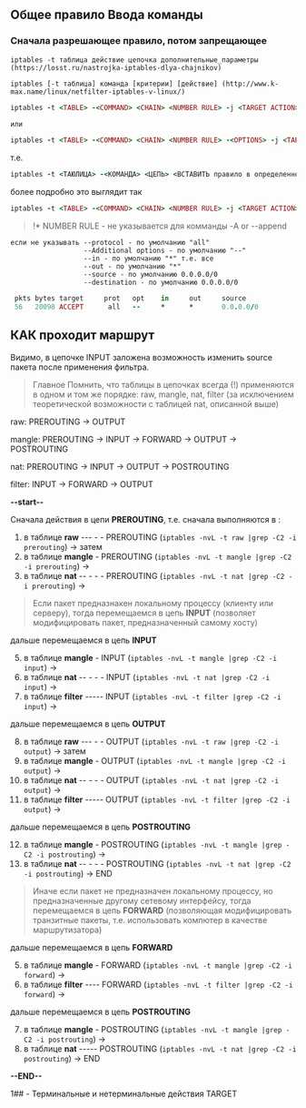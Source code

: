 ## Общее правило Ввода команды

### Сначала разрешающее правило, потом запрещающее


``` 
iptables -t таблица действие цепочка дополнительные_параметры (https://losst.ru/nastrojka-iptables-dlya-chajnikov)

iptables [-t таблица] команда [критерии] [действие] (http://www.k-max.name/linux/netfilter-iptables-v-linux/)
```
```ruby
iptables -t <TABLE> -<COMMAND> <CHAIN> <NUMBER RULE> -j <TARGET ACTION> -<OPTIONS>

или

iptables -t <TABLE> -<COMMAND> <CHAIN> <NUMBER RULE> -<OPTIONS> -j <TARGET ACTION>
```
т.е.

```ruby
iptables -t <ТАЮЛИЦА> -<КОМАНДА> <ЦЕПЬ> <ВСТАВИТЬ правило в определенное место в цепи> -j <Конечное действие> <ОПЦИИ>
```
более подробно это выглядит так
```ruby
iptables -t <TABLE> -<COMMAND> <CHAIN> <NUMBER RULE> -j <TARGET ACTION> -p <PROTOCOL> -i <IN_INTERFACE> -o <OUT_INTERFACE> -s <SOURCE_IP-addr/nerwork> -d <DESTTINATION_IP-addr/network> -<ADDITIONAL MATCH>
```
> !* NUMBER RULE - не указывается для комманды -A or --append

```
если не указывать --protocol - по умолчанию "all"
                  --Additional options - по умолчанию "--"
                  --in - по умолчанию "*" т.е. все
                  --out - по умолчанию "*"
                  --source - по умолчанию 0.0.0.0/0
                  --destination - по умолчанию 0.0.0.0/0
```
```ruby
 pkts bytes target     prot   opt    in     out     source               destination          <additional match>
 56   20098 ACCEPT      all   --     *      *       0.0.0.0/0            0.0.0.0/0            ctstate RELATED,ESTABLISHED
```    
## КАК проходит маршрут


Видимо, в цепочке INPUT заложена возможность изменить source пакета после применения фильтра.
> Главное Помнить, что таблицы в цепочках всегда (!) применяются в одном и том же порядке: raw, mangle, nat, filter (за исключением теоретической возможности с таблицей nat, описанной выше)

raw:	PREROUTING -> OUTPUT

mangle:	PREROUTING -> INPUT -> FORWARD -> OUTPUT -> POSTROUTING

nat:	PREROUTING -> INPUT -> OUTPUT -> POSTROUTING

filter:	INPUT -> FORWARD -> OUTPUT

**--start--**

Сначала действия в цепи **PREROUTING**, т.е. сначала выполняются в :

1. в таблице **raw** --- - - PREROUTING (`iptables -nvL -t raw |grep -C2 -i prerouting`) -> затем
2. в таблице **mangle** - PREROUTING (`iptables -nvL -t mangle |grep -C2 -i prerouting`) -> 
3. в таблице **nat** -- - - - PREROUTING (`iptables -nvL -t nat |grep -C2 -i prerouting`) -> 

> Если пакет предназнакен локальному процессу (клиенту или серверу), тогда перемещаемся в цепь **INPUT** (позволяет модифицировать пакет, предназначенный самому хосту)

дальше перемещаемся в цепь **INPUT** 

5. в таблице **mangle** - INPUT (`iptables -nvL -t mangle |grep -C2 -i input`) -> 
6. в таблице **nat** -- - - - INPUT (`iptables -nvL -t nat |grep -C2 -i input`) ->
7. в таблице **filter** ----- INPUT (`iptables -nvL -t filter |grep -C2 -i input`) -> 

дальше перемещаемся в цепь **OUTPUT**

8. в таблице **raw** --- - - OUTPUT (`iptables -nvL -t raw |grep -C2 -i output`) -> затем
9. в таблице **mangle** - OUTPUT (`iptables -nvL -t mangle |grep -C2 -i output`) -> 
10. в таблице **nat** -- - - - OUTPUT (`iptables -nvL -t nat |grep -C2 -i output`) ->
11. в таблице **filter** ----- OUTPUT (`iptables -nvL -t filter |grep -C2 -i output`) -> 

дальше перемещаемся в цепь **POSTROUTING**

12. в таблице **mangle** - POSTROUTING (`iptables -nvL -t mangle |grep -C2 -i postrouting`) -> 
13. в таблице **nat** -- - - - POSTROUTING (`iptables -nvL -t nat |grep -C2 -i postrouting`) -> END

> Иначе если пакет не предназначен локальному процессу, но предназначенные другому сетевому интерфейсу, тогда перемещаемся в цепь **FORWARD**  (позволяющая модифицировать транзитные пакеты, т.е. использовать компютер в качестве маршрутизатора)

дальше перемещаемся в цепь **FORWARD**

5. в таблице **mangle** - FORWARD (`iptables -nvL -t mangle |grep -C2 -i forward`) ->
6. в таблице **filter** ---- FORWARD (`iptables -nvL -t filter |grep -C2 -i forward`) ->

дальше перемещаемся в цепь **POSTROUTING**

7. в таблице **mangle** - POSTROUTING (`iptables -nvL -t mangle |grep -C2 -i postrouting`) -> 
8. в таблице **nat** ----- POSTROUTING (`iptables -nvL -t nat |grep -C2 -i postrouting`) -> END

**--END--**

1## -
Терминальные и нетерминальные действия TARGET

